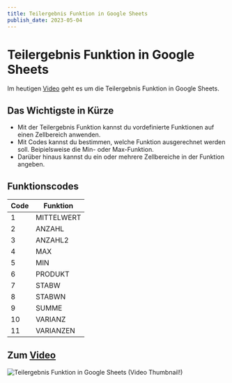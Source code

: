 ```yaml
---
title: Teilergebnis Funktion in Google Sheets
publish_date: 2023-05-04
---
```


# Teilergebnis Funktion in Google Sheets

Im heutigen [Video](https://youtu.be/_54L_so891g) geht es um die Teilergebnis Funktion in Google Sheets. 

## Das Wichtigste in Kürze

- Mit der Teilergebnis Funktion kannst du vordefinierte Funktionen auf einen Zellbereich anwenden.
- Mit Codes kannst du bestimmen, welche Funktion ausgerechnet werden soll. Beipielsweise die Min- oder Max-Funktion.
- Darüber hinaus kannst du ein oder mehrere Zellbereiche in der Funktion angeben.

## Funktionscodes

| Code | Funktion |
|--------|----------|
|1 | MITTELWERT|
|2 | ANZAHL|
|3 | ANZAHL2|
|4 | MAX|
|5 | MIN|
|6 | PRODUKT|
|7 | STABW|
|8 | STABWN|
|9 | SUMME|
|10 | VARIANZ|
|11 | VARIANZEN|

## Zum [Video](https://youtu.be/_54L_so891g)

![Teilergebnis Funktion in Google Sheets (Video Thumbnail!)](../thumbnails/Fertig460.jpg "Teilergebnis Funktion in Google Sheets (Video Thumbnail!)")